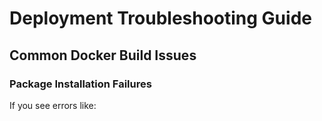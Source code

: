# Deployment Troubleshooting Guide

## Common Docker Build Issues

### Package Installation Failures

If you see errors like:
